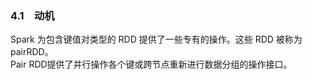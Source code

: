 ### 4.1　动机 ###
Spark 为包含键值对类型的 RDD 提供了一些专有的操作。这些 RDD 被称为 pairRDD。  
Pair RDD提供了并行操作各个键或跨节点重新进行数据分组的操作接口。
